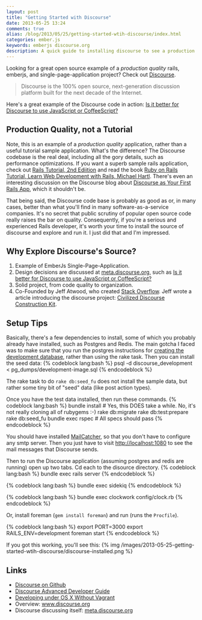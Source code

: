 ```yaml
---
layout: post
title: "Getting Started with Discourse"
date: 2013-05-25 13:24
comments: true
alias: /blog/2013/05/25/getting-started-wtih-discourse/index.html
categories: ember.js
keywords: emberjs discourse.org
description: A quick guide to installing discourse to see a production quality rails project on github.
---
```


<p>
Looking for a great open source example of a <i>production quality</i>
rails, emberjs, and single-page-application project? Check out <a href="https://github.com/discourse/discourse">Discourse</a>.
</p><blockquote>

<p>Discourse is the 100% open source, next-generation discussion platform built for the next decade of the Internet.
</p>
</blockquote>


<p>
Here's a great example of the Discourse code in action: <a href="http://meta.discourse.org/t/is-it-better-for-discourse-to-use-javascript-or-coffeescript/3153">Is it better for Discourse to use JavaScript or CoffeeScript?</a>
</p>


<!-- more -->


<div id="outline-container-1" class="outline-2">
<h2 id="sec-1">Production Quality, not a Tutorial</h2>
<div class="outline-text-2" id="text-1">

<p>Note, this is an example of a <i>production quality</i> application, rather than a
useful tutorial sample application. What's the difference? The Discourse
codebase is the real deal, including all the gory details, such as performance
optimizations. If you want a superb sample rails application, check out <a href="https://github.com/railstutorial/sample_app_2nd_ed">Rails Tutorial, 2nd Ediition</a> and read the book <a href="http://ruby.railstutorial.org/ruby-on-rails-tutorial-book">Ruby on Rails Tutorial, Learn Web Development with Rails, Michael Hartl</a>. There's even an interesting discussion on
the Discourse blog about <a href="http://blog.discourse.org/2013/04/discourse-as-your-first-rails-app/">Discourse as Your First Rails App</a>, which it shouldn't be.
</p>
<p>
That being said, the Discourse code base is probably as good as or, in many
cases, better than what you'll find in many software-as-a-service companies.
It's no secret that public scrutiny of popular open source code really raises
the bar on quality. Consequently, if you're a serious and experienced Rails
developer, it's worth your time to install the source of discourse and explore
and run it. I just did that and I'm impressed.
</p>
</div>

</div>

<div id="outline-container-2" class="outline-2">
<h2 id="sec-2">Why Explore Discourse's Source?</h2>
<div class="outline-text-2" id="text-2">

<ol>
<li>Example of EmberJs Single-Page-Application.
</li>
<li>Design decisions are discussed at <a href="http://meta.discourse.org/">meta.discourse.org</a>, such as <a href="http://meta.discourse.org/t/is-it-better-for-discourse-to-use-javascript-or-coffeescript/3153">Is it better for Discourse to use JavaScript or CoffeeScript?</a>
</li>
<li>Solid project, from code quality to organization.
</li>
<li>Co-Founded by Jeff Atwood, who created <a href="http://stackoverflow.com/">Stack Overflow</a>. Jeff wrote a article
   introducing the discourse project: <a href="http://www.codinghorror.com/blog/2013/02/civilized-discourse-construction-kit.html">Civilized Discourse Construction Kit</a>.
</li>
</ol>


</div>

</div>

<div id="outline-container-3" class="outline-2">
<h2 id="sec-3">Setup Tips</h2>
<div class="outline-text-2" id="text-3">

<p>Basically, there's a few dependencies to install, some of which you probably already
have installed, such as Postgres and Redis. The main gotcha I faced was to make
sure that you run the postgres instructions for <a href="https://github.com/discourse/discourse/blob/master/docs/DEVELOPMENT-OSX-NATIVE.md">creating the development database</a>, rather than using the rake task. Then you can install the seed data:
{% codeblock lang:bash %}
psql -d discourse_development < pg_dumps/development-image.sql
{% endcodeblock %}


The rake task to do <code>rake db:seed_fu</code> does not install the sample data, but
rather some tiny bit of "seed" data (like post action types).
</p>
<p>
Once you have the test data installed, then run these commands.
{% codeblock lang:bash %}
bundle install # Yes, this DOES take a while. No, it's not really cloning all of rubygems :-)
rake db:migrate
rake db:test:prepare
rake db:seed_fu
bundle exec rspec # All specs should pass
{% endcodeblock %}

You should have installed <a href="http://mailcatcher.me/">MailCatcher</a>, so that you don't have to configure any
smtp server. Then you just have to visit <a href="http://localhost:1080">http://localhost:1080</a> to see the mail
messages that Discourse sends.
</p>
<p>
Then to run the Discourse application (assuming postgres and redis are running)
open up two tabs. Cd each to the disource directory. 
{% codeblock lang:bash %}
bundle exec rails server
{% endcodeblock %}

{% codeblock lang:bash %}
bundle exec sidekiq
{% endcodeblock %}

{% codeblock lang:bash %}
bundle exec clockwork config/clock.rb
{% endcodeblock %}


Or, install foreman (<code>gem install foreman</code>) and run (runs the <code>Procfile</code>).
</p>


{% codeblock lang:bash %}
export PORT=3000
export RAILS_ENV=development
foreman start
{% endcodeblock %}

<p>
If you got this working, you'll see this:
{% img /images/2013-05-25-getting-started-wtih-discourse/discourse-installed.png %}
</p>

</div>

</div>

<div id="outline-container-4" class="outline-2">
<h2 id="sec-4">Links</h2>
<div class="outline-text-2" id="text-4">

<ul>
<li><a href="https://github.com/discourse/discourse">Discourse on Github</a>
</li>
<li><a href="https://github.com/discourse/discourse/blob/master/docs/DEVELOPER-ADVANCED.md">Discourse Advanced Developer Guide</a>
</li>
<li><a href="https://github.com/discourse/discourse/blob/master/docs/DEVELOPMENT-OSX-NATIVE.md">Developing under OS X Without Vagrant</a> 
</li>
<li>Overview: <a href="http://www.discourse.org/">www.discourse.org</a>
</li>
<li>Discourse discussing itself: <a href="http://meta.discourse.org/">meta.discourse.org</a>
</li>
</ul>



















</div>
</div>
